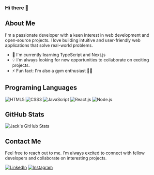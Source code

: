 ### Hi there 👋

<!--
**jackbngn/jackbngn** is a ✨ _special_ ✨ repository because its `README.md` (this file) appears on your GitHub profile.

Here are some ideas to get you started:

- 🔭 I’m currently working on ...
- 🌱 I’m currently learning ...
- 👯 I’m looking to collaborate on ...
- 🤔 I’m looking for help with ...
- 💬 Ask me about ...
- 📫 How to reach me: ...
- 😄 Pronouns: ...
- ⚡ Fun fact: ...
-->

## About Me

I'm a passionate developer with a keen interest in web development and open-source projects. I love building intuitive and user-friendly web applications that solve real-world problems.

- 🌱 I'm currently learning TypeScript and Next.js
- 💡 I'm always looking for new opportunities to collaborate on exciting projects.
- ⚡ Fun fact: I'm also a gym enthusiast 🏋️‍♀️

## Programing Languages

![HTML5](https://img.shields.io/badge/HTML5-%23E34F26.svg?style=flat&logo=html5&logoColor=white) ![CSS3](https://img.shields.io/badge/CSS3-%231572B6.svg?style=flat&logo=css3&logoColor=white) ![JavaScript](https://img.shields.io/badge/JavaScript-%23F7DF1E.svg?style=flat&logo=javascript&logoColor=black) ![React.js](https://img.shields.io/badge/React.js-%2361DAFB.svg?style=flat&logo=react&logoColor=black) ![Node.js](https://img.shields.io/badge/Node.js-%23339933.svg?style=flat&logo=node.js&logoColor=white)

## GitHub Stats

![Jack's GitHub Stats](https://github-readme-stats.vercel.app/api?username=jackbngn&show_icons=true&theme=cobalt)

## Contact Me

Feel free to reach out to me. I'm always excited to connect with fellow developers and collaborate on interesting projects.

[![LinkedIn](https://img.shields.io/badge/LinkedIn-%230077B5.svg?style=flat&logo=linkedin&logoColor=white)](https://www.linkedin.com/in/jack-nguyen-909759266/)
[![Instagram](https://img.shields.io/badge/Instagram-%23E4405F.svg?style=flat&logo=instagram&logoColor=white)](https://www.instagram.com/jack_b_nguyen/)

<!-- Add any additional sections, badges, or customizations as per your preference -->
